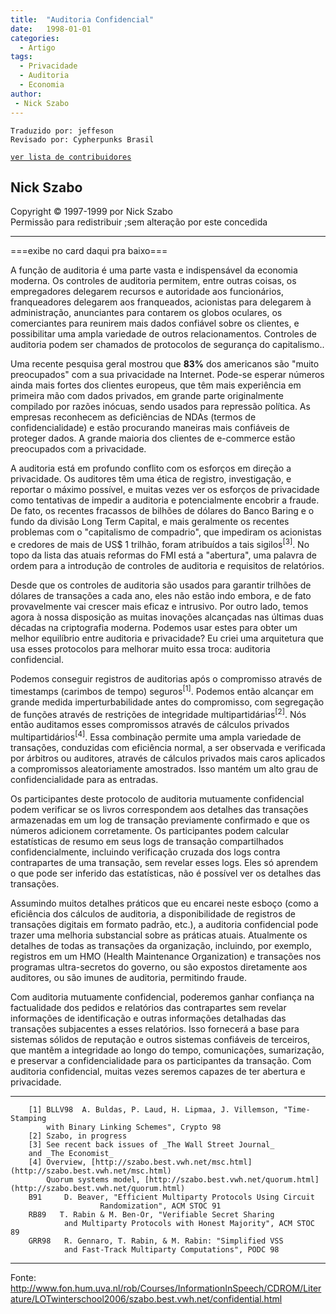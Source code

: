 ```yaml
---
title:  "Auditoria Confidencial"
date:   1998-01-01
categories:
  - Artigo
tags:
  - Privacidade
  - Auditoria
  - Economia
author:
 - Nick Szabo
---
```


```
Traduzido por: jeffeson
Revisado por: Cypherpunks Brasil
```
[```ver lista de contribuidores```](/about/#contribuidores)

## Nick Szabo  

Copyright © 1997-1999 por Nick Szabo  
Permissão para redistribuir ;sem alteração por este concedida

---

===exibe no card daqui pra baixo===

A função de auditoria é uma parte vasta e indispensável da economia moderna. Os controles de auditoria permitem, entre outras coisas, os empregadores delegarem recursos e autoridade aos funcionários, franqueadores delegarem aos franqueados, acionistas para delegarem à administração, anunciantes para contarem os globos oculares, os comerciantes para reunirem mais dados confiável sobre os clientes, e possibilitar uma ampla variedade de outros relacionamentos. Controles de auditoria podem ser chamados de protocolos de segurança do capitalismo..

Uma recente pesquisa geral mostrou que **83%** dos americanos são "muito preocupados" com a sua privacidade na Internet. Pode-se esperar números ainda mais fortes dos clientes europeus, que têm mais experiência em primeira mão com dados privados, em grande parte originalmente compilado por razões inócuas, sendo usados para repressão política. As empresas reconhecem as deficiências de NDAs (termos de confidencialidade) e estão procurando maneiras mais confiáveis de proteger dados. A grande maioria dos clientes de e-commerce estão preocupados com a privacidade.

A auditoria está em profundo conflito com os esforços em direção a privacidade. Os auditores têm uma ética de registro, investigação, e reportar o máximo possível, e muitas vezes ver os esforços de privacidade como tentativas de impedir a auditoria e potencialmente encobrir a fraude. De fato, os recentes fracassos de bilhões de dólares do Banco Baring e o fundo da divisão Long Term Capital, e mais geralmente os recentes problemas com o "capitalismo de compadrio", que impediram os acionistas e credores de mais de US$ 1 trilhão, foram atribuídos a tais sigilos<sup>[3]</sup>. No topo da lista das atuais reformas do FMI está a "abertura", uma palavra de ordem para a introdução de controles de auditoria e requisitos de relatórios.

Desde que os controles de auditoria são usados para garantir trilhões de dólares de transações a cada ano, eles não estão indo embora, e de fato provavelmente vai crescer mais eficaz e intrusivo. Por outro lado, temos agora à nossa disposição as muitas inovações alcançadas nas últimas duas décadas na criptografia moderna. Podemos usar estes para obter um melhor equilíbrio entre auditoria e privacidade? Eu criei uma arquitetura que usa esses protocolos para melhorar muito essa troca: auditoria confidencial.

Podemos conseguir registros de auditorias após o compromisso através de timestamps (carimbos de tempo) seguros<sup>[1]</sup>. Podemos então alcançar em grande medida imperturbabilidade antes do compromisso, com segregação de funções através de restrições de integridade multipartidárias<sup>[2]</sup>. Nós então auditamos esses compromissos através de cálculos privados multipartidários<sup>[4]</sup>. Essa combinação permite uma ampla variedade de transações, conduzidas com eficiência normal, a ser observada e verificada por árbitros ou auditores, através de cálculos privados mais caros aplicados a compromissos aleatoriamente amostrados. Isso mantém um alto grau de confidencialidade para as entradas.

Os participantes deste protocolo de auditoria mutuamente confidencial podem verificar se os livros correspondem aos detalhes das transações armazenadas em um log de transação previamente confirmado e que os números adicionem corretamente. Os participantes podem calcular estatísticas de resumo em seus logs de transação compartilhados confidencialmente, incluindo verificação cruzada dos logs contra contrapartes de uma transação, sem revelar esses logs. Eles só aprendem o que pode ser inferido das estatísticas, não é possível ver os detalhes das transações.

Assumindo muitos detalhes práticos que eu encarei neste esboço (como a eficiência dos cálculos de auditoria, a disponibilidade de registros de transações digitais em formato padrão, etc.), a auditoria confidencial pode trazer uma melhoria substancial sobre as práticas atuais. Atualmente os detalhes de todas as transações da organização, incluindo, por exemplo, registros em um HMO (Health Maintenance Organization) e transações nos programas ultra-secretos do governo, ou são expostos diretamente aos auditores, ou são imunes de auditoria, permitindo fraude.

Com auditoria mutuamente confidencial, poderemos ganhar confiança na factualidade dos pedidos e relatórios das contrapartes sem revelar informações de identificação e outras informações detalhadas das transações subjacentes a esses relatórios. Isso fornecerá a base para sistemas sólidos de reputação e outros sistemas confiáveis de terceiros, que mantêm a integridade ao longo do tempo, comunicações, sumarização, e preservar a confidencialidade para os participantes da transação. Com auditoria confidencial, muitas vezes seremos capazes de ter abertura e privacidade.


---

``` 
    [1] BLLV98  A. Buldas, P. Laud, H. Lipmaa, J. Villemson, "Time-Stamping
        with Binary Linking Schemes", Crypto 98
    [2] Szabo, in progress
    [3] See recent back issues of _The Wall Street Journal_
    and _The Economist_
    [4] Overview, [http://szabo.best.vwh.net/msc.html](http://szabo.best.vwh.net/msc.html)
        Quorum systems model, [http://szabo.best.vwh.net/quorum.html](http://szabo.best.vwh.net/quorum.html)
    B91     D. Beaver, "Efficient Multiparty Protocols Using Circuit
                    Randomization", ACM STOC 91
    RB89   T. Rabin & M. Ben-Or, "Verifiable Secret Sharing
            and Multiparty Protocols with Honest Majority", ACM STOC 89
    GRR98   R. Gennaro, T. Rabin, & M. Rabin: "Simplified VSS
            and Fast-Track Multiparty Computations", PODC 98
```
---
Fonte: http://www.fon.hum.uva.nl/rob/Courses/InformationInSpeech/CDROM/Literature/LOTwinterschool2006/szabo.best.vwh.net/confidential.html